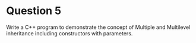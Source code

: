 Question 5
==========

Write a C++ program to demonstrate the concept of Multiple and Multilevel
inheritance including constructors with parameters.
